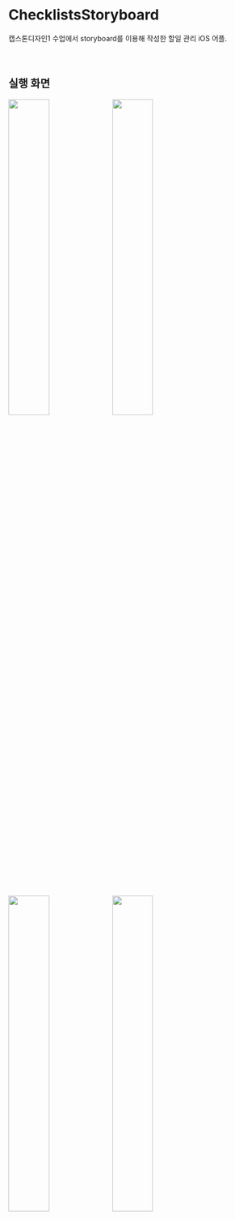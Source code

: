 # ChecklistsStoryboard

캡스톤디자인1 수업에서 storyboard를 이용해 작성한 할일 관리 iOS 어플.   
</br>
</br>
## 실행 화면
<img src = "https://user-images.githubusercontent.com/58431910/123649916-17f28b80-d865-11eb-995f-52a7805162ce.png" width="40%" height="40%"/>  <img src = "https://user-images.githubusercontent.com/58431910/123650002-293b9800-d865-11eb-833e-0da5a6e46060.png" width="40%" height="40%"/>

<img src = "https://user-images.githubusercontent.com/58431910/123650038-3062a600-d865-11eb-9859-c3479d945565.png" width="40%" height="40%">  <img src = "https://user-images.githubusercontent.com/58431910/123650066-3789b400-d865-11eb-9135-f842b45686b8.png" width="40%" height="40%">
